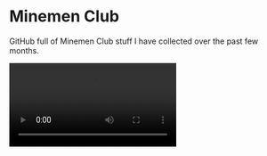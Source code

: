 # Minemen Club
GitHub full of Minemen Club stuff I have collected over the past few months.

![test](https://github.com/AcidityClub/MinemenClub/raw/refs/heads/main/videos/cqnw.mp4)
